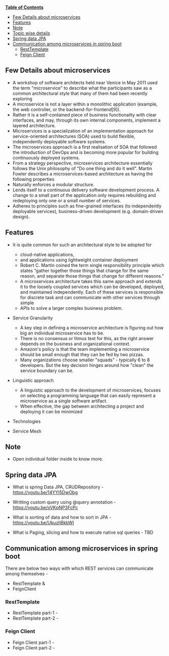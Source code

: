 **[Table of Contents](http://tableofcontent.eu)**
<!-- Table of contents generated generated by http://tableofcontent.eu -->
- [Few Details about microservices](#few-details-about-microservices)
- [Features](#features)
- [Note](#note)
- [Topic wise details](#topic-wise-details)
- [Spring data JPA](#spring-data-jpa)
- [Communication among microservices in spring boot](#communication-among-microservices-in-spring-boot)
  - [RestTemplate](#resttemplate)
  - [Feign Client](#feign-client)


## Few Details about microservices

* A workshop of software architects held near Venice in May 2011 used the term "microservice" to describe what the participants saw as a common architectural style that many of them had been recently exploring
* A microservice is not a layer within a monolithic application (example, the web controller, or the backend-for-frontend[9]). 
* Rather it is a self-contained piece of business functionality with clear interfaces, and may, through its own internal components, 
implement a layered architecture.
* Microservices is a specialization of an implementation approach for service-oriented architectures (SOA) used to build flexible, 
independently deployable software systems.
* The microservices approach is a first realisation of SOA that followed the introduction of DevOps and is becoming more popular for building continuously deployed systems.
* From a strategy perspective, microservices architecture essentially follows the Unix philosophy of "Do one thing and do it well".
Martin Fowler describes a microservices-based architecture as having the following properties
* Naturally enforces a modular structure.
* Lends itself to a continuous delivery software development process. A change to a small part of the application only requires rebuilding and redeploying only one or a small number of services.
* Adheres to principles such as fine-grained interfaces (to independently deployable services), business-driven development (e.g. domain-driven design).

## Features
* It is quite common for such an architectural style to be adopted for 
	* cloud-native applications,
	* and applications using lightweight container deployment
	* Robert C. Martin coined the term single responsibility principle which states “gather together those things that change for the same reason, 
and separate those things that change for different reasons.”
	* A microservices architecture takes this same approach and extends it to the loosely coupled services which can be developed, deployed, and maintained independently. Each of these services is responsible for discrete task and can communicate with other services through simple
 	* APIs to solve a larger complex business problem.
* Service Granularity
	* A key step in defining a microservice architecture is figuring out how big an individual microservice has to be.
	* There is no consensus or litmus test for this, as the right answer depends on the business and organizational context.
	* Amazon's policy is that the team implementing a microservice should be small enough that they can be fed by two pizzas.
	* Many organizations choose smaller "squads" - typically 6 to 8 developers. But the key decision hinges around how "clean" 
	the service boundary can be.
* Linguistic approach
	* A linguistic approach to the development of microservices, focuses on selecting a programming language that can easily represent a microservice as a single software artifact. 
	* When effective, the gap between architecting a project and deploying it can be minimized
	
* Technologies
* Service Mesh

## Note
* Open individual folder inside to know more.

## Spring data JPA
* What is spring Data JPA, CRUDRepository - https://youtu.be/14YYI5DwObg

* Writting custom query using @query annotation - https://youtu.be/oVKpNP3FcPc

* What is sorting of data and how to sort in JPA - https://youtu.be/UkuzIjBkbWI

* What is Paging, slicing and how to execute native sql queries - TBD

## Communication among microservices in spring boot

There are below two ways with which REST services can communicate among themselves - 
* RestTemplate &
* FeignClient

### RestTemplate
* RestTemplate part-1 - <TBD>
* RestTemplate part-2 - <TBD>
	
### Feign Client
* Feign Client part-1 - <TBD>
* Feign Client part-2 - <TBD>
